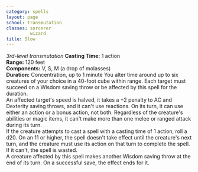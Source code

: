 ```yaml
---
category: spells
layout: page
school: transmutation
classes: sorcerer
         wizard
title: Slow 
---
```

_3rd-level transmutation_ 
**Casting Time:** 1 action    
**Range:** 120 feet    
**Components:** V, S, M (a drop of molasses)    
**Duration:** Concentration, up to 1 minute 
You alter time around up to six creatures of your choice in a 40-foot cube within range. Each target must succeed on a Wisdom saving throw or be affected by this spell for the duration.    
An affected target's speed is halved, it takes a −2 penalty to AC and Dexterity saving throws, and it can't use reactions. On its turn, it can use either an action or a bonus action, not both. Regardless of the creature's abilities or magic items, it can't make more than one melee or ranged attack during its turn.    
If the creature attempts to cast a spell with a casting time of 1 action, roll a d20. On an 11 or higher, the spell doesn't take effect until the creature's next turn, and the creature must use its action on that turn to complete the spell. If it can't, the spell is wasted.    
A creature affected by this spell makes another Wisdom saving throw at the end of its turn. On a successful save, the effect ends for it. 